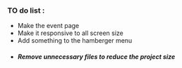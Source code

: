 ### TO do list :
* Make the event page
* Make it responsive  to all screen size
* Add  something to the hamberger menu
* ##### Remove unnecessary files to reduce the project size


